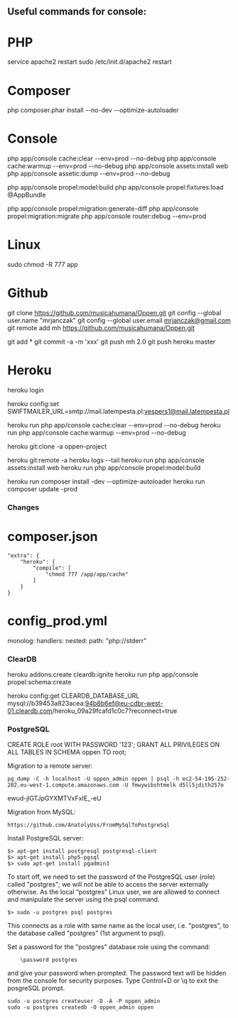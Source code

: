 Useful commands for console:
----------------------------

# PHP

service apache2 restart 
sudo /etc/init.d/apache2 restart

# Composer

php composer.phar install --no-dev --optimize-autoloader

# Console

php app/console cache:clear --env=prod --no-debug
php app/console cache:warmup --env=prod --no-debug
php app/console assets:install web
php app/console assetic:dump --env=prod --no-debug

php app/console propel:model:build
php app/console propel:fixtures:load @AppBundle

php app/console propel:migration:generate-diff
php app/console propel:migration:migrate
php app/console router:debug --env=prod
# Linux

sudo chmod -R 777 app

# Github

git clone https://github.com/musicahumana/Oppen.git
git config --global user.name "mrjanczak"
git config --global user.email mrjanczak@gmail.com
git remote add mh https://github.com/musicahumana/Oppen.git

git add *
git commit -a -m 'xxx'
git push mh 2.0
git push heroku master



# Heroku

heroku login

heroku config:set SWIFTMAILER_URL=smtp://mail.latempesta.pl:vespers1@mail.latempesta.pl

heroku run php app/console cache:clear --env=prod --no-debug
heroku run php app/console cache:warmup --env=prod --no-debug

heroku git:clone -a oppen-project

heroku git:remote -a 
heroku logs --tail
heroku run php app/console assets:install web
heroku run php app/console propel:model:build

heroku run composer install -dev --optimize-autoloader
heroku run composer update -prod 



### Changes

# composer.json
    "extra": {
        "heroku": {
            "compile": [
                "chmod 777 /app/app/cache"
            ]
        }
    }

# config_prod.yml
monolog:
    handlers:
        nested:
            path:  "php://stderr"   

### ClearDB

heroku addons:create cleardb:ignite
heroku run php app/console propel:schema:create

heroku config:get CLEARDB_DATABASE_URL
mysql://b39453a823acea:94b8b6ef@eu-cdbr-west-01.cleardb.com/heroku_09a29fcafd1c0c7?reconnect=true



### PostgreSQL

CREATE ROLE root WITH PASSWORD '123';
GRANT ALL PRIVILEGES ON ALL TABLES IN SCHEMA oppen TO root;

Migration to a remote server:

	pg_dump -C -h localhost -U oppen_admin oppen | psql -h ec2-54-195-252-202.eu-west-1.compute.amazonaws.com -U fmwywibshtmelk d5ll5jdith257o

ewud-jlGTJpGYXMTVxFxIE_-eU

Migration from MySQL:

	https://github.com/AnatolyUss/FromMySqlToPostgreSql

Install PostgreSQL server:

	$> apt-get install postgresql postgresql-client
	$> apt-get install php5-pgsql
	$> sudo apt-get install pgadmin3
	
To start off, we need to set the password of the PostgreSQL user (role) called "postgres"; we will not be able to access the server externally otherwise. As the local “postgres” Linux user, we are allowed to connect and manipulate the server using the psql command.	
	
	$> sudo -u postgres psql postgres

This connects as a role with same name as the local user, i.e. "postgres", to the database called "postgres" (1st argument to psql).

Set a password for the "postgres" database role using the command:

		\password postgres

and give your password when prompted. The password text will be hidden from the console for security purposes.
Type Control+D or \q to exit the posgreSQL prompt. 

	sudo -u postgres createuser -D -A -P oppen_admin
	sudo -u postgres createdb -O oppen_admin oppen
